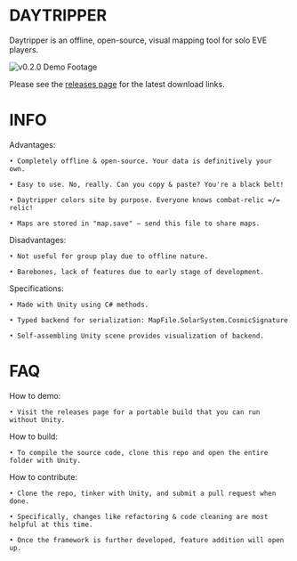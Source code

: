# DAYTRIPPER

Daytripper is an offline, open-source, visual mapping tool for solo EVE players.

![v0.2.0 Demo Footage]([https://github.com/chloroken/daytripper](https://i.imgur.com/dPkAvrv.gif))

Please see the [releases page](https://github.com/chloroken/daytripper/releases) for the latest download links.

# INFO

Advantages:

	• Completely offline & open-source. Your data is definitively your own.

	• Easy to use. No, really. Can you copy & paste? You're a black belt!

	• Daytripper colors site by purpose. Everyone knows combat-relic =/= relic!

	• Maps are stored in "map.save" — send this file to share maps.

Disadvantages:

	• Not useful for group play due to offline nature.

	• Barebones, lack of features due to early stage of development.

Specifications:

	• Made with Unity using C# methods.

	• Typed backend for serialization: MapFile.SolarSystem.CosmicSignature

	• Self-assembling Unity scene provides visualization of backend.
	
# FAQ

How to demo:

	• Visit the releases page for a portable build that you can run without Unity.
	
How to build:

	• To compile the source code, clone this repo and open the entire folder with Unity.

How to contribute:
	
	• Clone the repo, tinker with Unity, and submit a pull request when done.
	
	• Specifically, changes like refactoring & code cleaning are most helpful at this time.
	
	• Once the framework is further developed, feature addition will open up.
